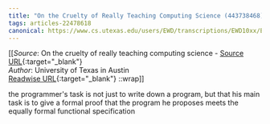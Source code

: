 ```yaml
---
title: "On the Cruelty of Really Teaching Computing Science (443738468)"
tags: articles-22478618
canonical: https://www.cs.utexas.edu/users/EWD/transcriptions/EWD10xx/EWD1036.html#
---
```


[[_Source_: On the cruelty of really teaching computing science - [Source URL](https://www.cs.utexas.edu/users/EWD/transcriptions/EWD10xx/EWD1036.html#){:target="_blank"}<br>
_Author_: University of Texas in Austin<br>
[Readwise URL](https://readwise.io/open/443738468){:target="_blank"}
::wrap]]

the programmer's task is not just to write down a program, but that his main task is to give a formal proof that the program he proposes meets the equally formal functional specification
